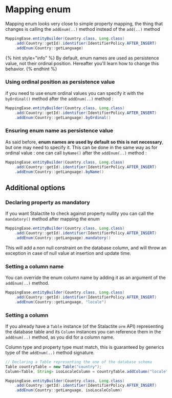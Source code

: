 # Mapping enum

Mapping enum looks very close to simple property mapping, the thing that changes is calling the `addEnum(..)` method instead of the `add(..)` method

```java
MappingEase.entityBuilder(Country.class, Long.class)
    .add(Country::getId).identifier(IdentifierPolicy.AFTER_INSERT)
    .addEnum(Country::getLanguage)
```

{% hint style="info" %}
By default, enum names are used as persistence value, not their ordinal position. Hereafter you'll learn how to change this behavior.
{% endhint %}

### Using ordinal position as persistence value

if you need to use enum ordinal values you can specify it with the `byOrdinal()` method after the `addEnum(..)` method :

```java
MappingEase.entityBuilder(Country.class, Long.class)
    .add(Country::getId).identifier(IdentifierPolicy.AFTER_INSERT)
    .addEnum(Country::getLanguage).byOrdinal()
```

### Ensuring enum name as persistence value

As said before, **enum names are used by default so this is not necessary**, but one may need to specify it. This can be done in the same way as for ordinal value : one can call `byName()` after the `addEnum(..)` method :

```java
MappingEase.entityBuilder(Country.class, Long.class)
    .add(Country::getId).identifier(IdentifierPolicy.AFTER_INSERT)
    .addEnum(Country::getLanguage).byName()
```

## Additional options

### Declaring property as mandatory

If you want Stalactite to check against property nullity you can call the `mandatory()` method after mapping the enum

```java
MappingEase.entityBuilder(Country.class, Long.class)
    .add(Country::getId).identifier(IdentifierPolicy.AFTER_INSERT)
    .addEnum(Country::getLanguage).mandatory()
```

This will add a non null constraint on the database column, and will throw an exception in case of null value at insertion and update time.

### Setting a column name

You can override the enum column name by adding it as an argument of the `addEnum(..)` method. 

```java
MappingEase.entityBuilder(Country.class, Long.class)
    .add(Country::getId).identifier(IdentifierPolicy.AFTER_INSERT)
    .addEnum(Country::getLanguage, "locale")
```

### Setting a column

If you already have a `Table` instance \(of the Stalactite `orm` API\) representing the database table and its `Column` instances you can reference them in the `addEnum(..)` method, as you did for a column name.

Column type and property type must match, this is guaranteed by generics type of the `addEnum(..)` method signature.

```java
// Declaring a Table representing the one of the database schema
Table countryTable = new Table("country");
Column<Table, String> isoLocaleColumn = countryTable.addColumn("locale", Locale.class);

MappingEase.entityBuilder(Country.class, Long.class)
    .add(Country::getId).identifier(IdentifierPolicy.AFTER_INSERT)
    .addEnum(Country::getLanguage, isoLocaleColumn)
```

